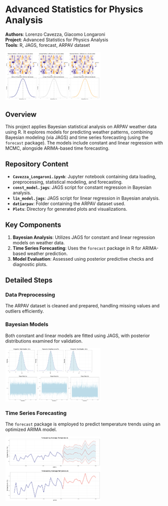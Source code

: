 # Advanced Statistics for Physics Analysis

**Authors**: Lorenzo Cavezza, Giacomo Longaroni  
**Project**: Advanced Statistics for Physics Analysis  
**Tools**: R, JAGS, forecast, ARPAV dataset  

<img src="./Plots/distribution.png" alt="Constant Model Posterior" width="300">

## Overview

This project applies Bayesian statistical analysis on ARPAV weather data using R. It explores models for predicting weather patterns, combining Bayesian modeling (via JAGS) and time series forecasting (using the `forecast` package). The models include constant and linear regression with MCMC, alongside ARIMA-based time forecasting.

## Repository Content

- **`Cavezza_Longaroni.ipynb`**: Jupyter notebook containing data loading, preprocessing, statistical modeling, and forecasting.
- **`const_model.jags`**: JAGS script for constant regression in Bayesian analysis.
- **`lin_model.jags`**: JAGS script for linear regression in Bayesian analysis.
- **`datiarpav`**: Folder containing the ARPAV dataset used.
- **`Plots`**: Directory for generated plots and visualizations.

## Key Components

1. **Bayesian Analysis**: Utilizes JAGS for constant and linear regression models on weather data.
2. **Time Series Forecasting**: Uses the `forecast` package in R for ARIMA-based weather prediction.
3. **Model Evaluation**: Assessed using posterior predictive checks and diagnostic plots.

## Detailed Steps

### Data Preprocessing
The ARPAV dataset is cleaned and prepared, handling missing values and outliers efficiently.

### Bayesian Models
Both constant and linear models are fitted using JAGS, with posterior distributions examined for validation.

<img src="./Plots/markov.png" alt="Linear Model Posterior" width="300">

### Time Series Forecasting
The `forecast` package is employed to predict temperature trends using an optimized ARIMA model.

<img src="./Plots/forecasting.png" alt="Forecasting Model" width="300">
